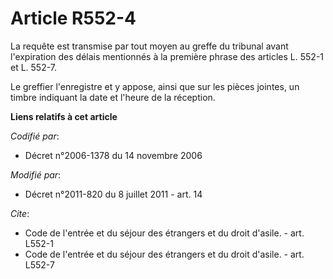# Article R552-4

La requête est transmise par tout moyen au greffe du tribunal avant l'expiration des délais mentionnés à la première phrase
des articles L. 552-1 et L. 552-7.

Le greffier l'enregistre et y appose, ainsi que sur les pièces jointes, un timbre indiquant la date et l'heure de la
réception.

**Liens relatifs à cet article**

_Codifié par_:

  - Décret n°2006-1378 du 14 novembre 2006

_Modifié par_:

  - Décret n°2011-820 du 8 juillet 2011 - art. 14

_Cite_:

  - Code de l'entrée et du séjour des étrangers et du droit d'asile. - art. L552-1
  - Code de l'entrée et du séjour des étrangers et du droit d'asile. - art. L552-7
